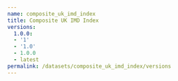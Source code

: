 ```yaml
---
name: composite_uk_imd_index
title: Composite UK IMD Index
versions:
  1.0.0:
  - '1'
  - '1.0'
  - 1.0.0
  - latest
permalink: /datasets/composite_uk_imd_index/versions
---
```

